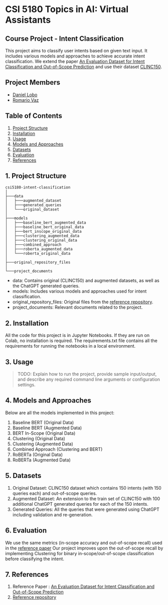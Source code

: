 # **CSI 5180 Topics in AI: Virtual Assistants**

## **Course Project - Intent Classification**
This project aims to classify user intents based on given text input. It includes various models and approaches to achieve accurate intent classification. We extend the paper [An Evaluation Dataset for Intent Classification and Out-of-Scope Prediction](https://aclanthology.org/D19-1131/) and use their dataset [CLINC150](https://github.com/clinc/oos-eval).

## **Project Members**
- [Daniel Lobo](https://github.com/danlobo1999)
- [Romario Vaz](https://github.com/Mystery3434)

## **Table of Contents**
1. <a href="#Project Structure">Project Structure</a>
3. <a href="#Installation">Installation</a>
4. <a href="#Usage">Usage</a>
5. <a href="#Models and Approaches">Models and Approaches</a>
6. <a href="#Datasets">Datasets</a>
7. <a href="#Evaluation">Evaluation</a>
8. <a href="#References">References</a>

## <a name="Project Structure">**1. Project Structure**</a>
```
csi5180-intent-classification
│
├───data
│   ├───augmented_dataset
│   ├───generated_queries
│   └───original_dataset
│
├───models
│   ├───baseline_bert_augmented_data
│   ├───baseline_bert_original_data
│   ├───bert_inscope_original_data
│   ├───clustering_augmented_data
│   ├───clustering_original_data
│   ├───combined_approach
│   ├───roberta_augmented_data
│   └───roberta_original_data
│
├───original_repository_files
│
└───project_documents
```
- data: Contains original (CLINC150) and augmented datasets, as well as the ChatGPT generated queries.
- models: Includes various models and approaches used for intent classification.
- original_repository_files: Original files from the [reference repository](https://github.com/clinc/oos-eval).
- project_documents: Relevant documents related to the project.


## <a name="Installation">**2. Installation**</a>
All the code for this project is in Jupyter Notebooks. If they are run on Colab, no installation is required. The requirements.txt file contains all the requirements for running the notebooks in a local environment.

## <a name="Usage">**3. Usage**</a>
> TODO: Explain how to run the project, provide sample input/output, and describe any required command line arguments or configuration settings.

## <a name="Models and Approaches">**4. Models and Approaches**</a>
Below are all the models implemented in this project:

1. Baseline BERT (Original Data)
2. Baseline BERT (Augmented Data)
3. BERT In-Scope (Original Data)
4. Clustering (Original Data)
5. Clustering (Augmented Data)
6. Combined Approach (Clustering and BERT)
7. RoBERTa (Original Data)
8. RoBERTa (Augmented Data)

## <a name="Datasets">**5. Datasets**</a>

1. Original Dataset: CLINC150 dataset which contains 150 intents (with 150 queries each) and out-of-scope queries.
2. Augmented Dataset: An extension to the train set of CLINC150 with 100 additional ChatGPT generated queries for each of the 150 intents.
3. Generated Queries: All the queries that were generated using ChatGPT including validation and re-generation.

## <a name="Evaluation">**6. Evaluation**</a>
We use the same metrics (in-scope accuracy and out-of-scope recall) used in the [reference paper](https://www.aclweb.org/anthology/D19-1131/)
Our project improves upon the out-of-scope recall by implementing Clustering for binary in-scope/out-of-scope classification before classifying the intent.

## <a name="References">**7. References**</a>
1. Reference Paper : [An Evaluation Dataset for Intent Classification and Out-of-Scope Prediction](https://aclanthology.org/D19-1131/)
2. [Reference repository](https://github.com/clinc/oos-eval)

